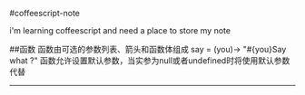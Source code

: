 #coffeescript-note

i'm learning coffeescript and need a place to store my note

##函数
函数由可选的参数列表、箭头和函数体组成
  say = (you)-> "#{you}Say what ?"
函数允许设置默认参数，当实参为null或者undefined时将使用默认参数代替
- - -
